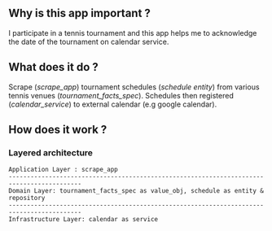 
## Why is this app important ?

I participate in a tennis tournament and this app helps me to acknowledge the date of the tournament on calendar service.

## What does it do ?

Scrape (_scrape_app_) tournament schedules (_schedule entity_) from various tennis venues (_tournament_facts_spec_).
Schedules then registered (_calendar_service_) to external calendar (e.g google calendar).

## How does it work ?
### Layered architecture

```
Application Layer : scrape_app
------------------------------------------------------------------------------------------
Domain Layer: tournament_facts_spec as value_obj, schedule as entity & repository
------------------------------------------------------------------------------------------
Infrastructure Layer: calendar as service
```
